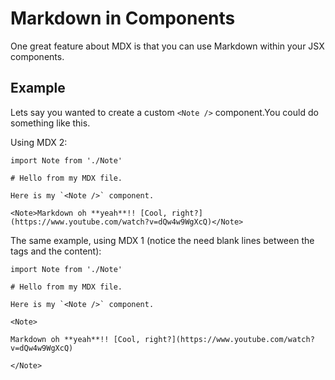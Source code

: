 # Markdown in Components

One great feature about MDX is that you can use Markdown within your JSX components.

## Example

Lets say you wanted to create a custom `<Note />` component.You could do something like this.

Using MDX 2:

```.mdx
import Note from './Note'

# Hello from my MDX file.

Here is my `<Note />` component.

<Note>Markdown oh **yeah**!! [Cool, right?](https://www.youtube.com/watch?v=dQw4w9WgXcQ)</Note>
```

The same example, using MDX 1 (notice the need blank lines between the tags and the content):

```.mdx
import Note from './Note'

# Hello from my MDX file.

Here is my `<Note />` component.

<Note>

Markdown oh **yeah**!! [Cool, right?](https://www.youtube.com/watch?v=dQw4w9WgXcQ)

</Note>
```

